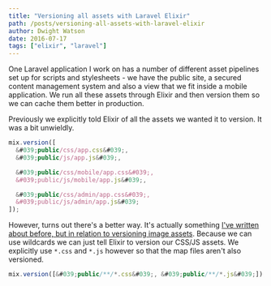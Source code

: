```yaml
---
title: "Versioning all assets with Laravel Elixir"
path: /posts/versioning-all-assets-with-laravel-elixir
author: Dwight Watson
date: 2016-07-17
tags: ["elixir", "laravel"]
---
```


One Laravel application I work on has a number of different asset pipelines set up for scripts and stylesheets - we have the public site, a secured content management system and also a view that we fit inside a mobile application. We run all these assets through Elixir and then version them so we can cache them better in production.

Previously we explicitly told Elixir of all the assets we wanted it to version. It was a bit unwieldly.

```js
mix.version([
  &#039;public/css/app.css&#039;,
  &#039;public/js/app.js&#039;,

  &#039;public/css/mobile/app.css&#039;,
  &#039;public/js/mobile/app.js&#039;,

  &#039;public/css/admin/app.css&#039;,
  &#039;public/js/admin/app.js&#039;
]);
```

However, turns out there&#039;s a better way. It&#039;s actually something [I&#039;ve written about before, but in relation to versioning image assets](https://www.neontsunami.com/posts/using-laravel-elixir-to-version-image-assets). Because we can use wildcards we can just tell Elixir to version our CSS/JS assets. We explicitly use `*.css` and `*.js` however so that the map files aren&#039;t also versioned.

```js
mix.version([&#039;public/**/*.css&#039;, &#039;public/**/*.js&#039;]);
```
